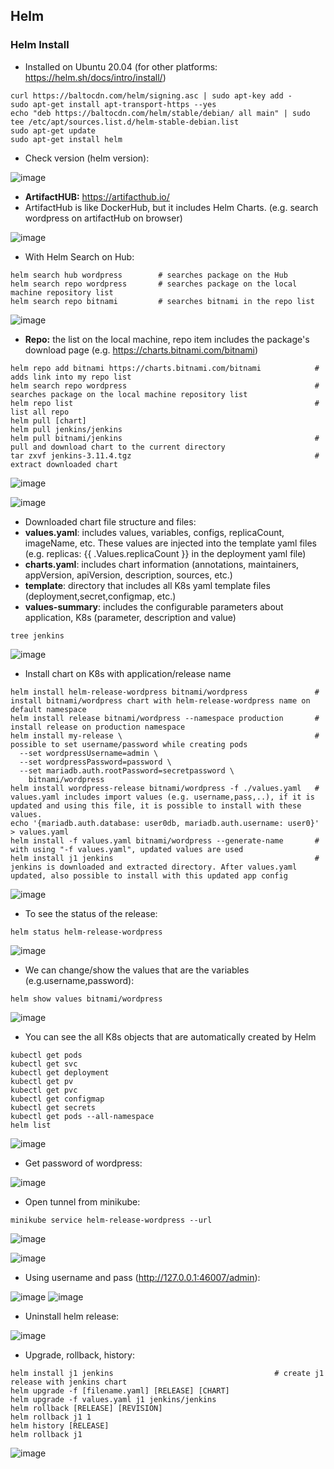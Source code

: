 ## Helm

### Helm Install
- Installed on Ubuntu 20.04 (for other platforms: https://helm.sh/docs/intro/install/)

```
curl https://baltocdn.com/helm/signing.asc | sudo apt-key add -
sudo apt-get install apt-transport-https --yes
echo "deb https://baltocdn.com/helm/stable/debian/ all main" | sudo tee /etc/apt/sources.list.d/helm-stable-debian.list
sudo apt-get update
sudo apt-get install helm
```
- Check version (helm version):

![image](https://user-images.githubusercontent.com/10358317/153708424-d875f4bc-1af5-4169-85af-c87044e64f17.png)

- **ArtifactHUB:** https://artifacthub.io/
- ArtifactHub is like DockerHub, but it includes Helm Charts. (e.g. search wordpress on artifactHub on browser)

![image](https://user-images.githubusercontent.com/10358317/153708626-6715df00-81c0-4314-b2fa-6c6b563a1af1.png)

- With Helm Search on Hub:
```
helm search hub wordpress        # searches package on the Hub
helm search repo wordpress       # searches package on the local machine repository list
helm search repo bitnami         # searches bitnami in the repo list   

```
![image](https://user-images.githubusercontent.com/10358317/153708687-c2542aa5-e763-4967-b8a9-0f4b82ab7af0.png)




- **Repo:** the list on the local machine, repo item includes the package's download page (e.g. https://charts.bitnami.com/bitnami) 

```
helm repo add bitnami https://charts.bitnami.com/bitnami            # adds link into my repo list
helm search repo wordpress                                          # searches package on the local machine repository list
helm repo list                                                      # list all repo
helm pull [chart]
helm pull jenkins/jenkins
helm pull bitnami/jenkins                                           # pull and download chart to the current directory
tar zxvf jenkins-3.11.4.tgz                                         # extract downloaded chart
```

![image](https://user-images.githubusercontent.com/10358317/153730338-0f00f81b-b2e8-4fd9-be3c-3a8acd9e2d2a.png)

![image](https://user-images.githubusercontent.com/10358317/153730367-6ef92437-49bd-47df-8ca2-009301872614.png)

- Downloaded chart file structure and files:
 - **values.yaml**: includes values, variables, configs, replicaCount, imageName, etc. These values are injected into the template yaml files (e.g. replicas: {{ .Values.replicaCount }} in the deployment yaml file)
 - **charts.yaml**: includes chart information (annotations, maintainers, appVersion, apiVersion, description, sources, etc.)
 - **template**: directory that includes all K8s yaml template files (deployment,secret,configmap, etc.)
 - **values-summary**: includes the configurable parameters about application, K8s (parameter, description and value) 

```
tree jenkins
```

![image](https://user-images.githubusercontent.com/10358317/153730633-6e4b4d24-e4c0-4b4b-bab8-a8f06eb2c074.png)


- Install chart on K8s with application/release name
 
```
helm install helm-release-wordpress bitnami/wordpress               # install bitnami/wordpress chart with helm-release-wordpress name on default namespace
helm install release bitnami/wordpress --namespace production       # install release on production namespace
helm install my-release \                                           # possible to set username/password while creating pods
  --set wordpressUsername=admin \
  --set wordpressPassword=password \
  --set mariadb.auth.rootPassword=secretpassword \
    bitnami/wordpress
helm install wordpress-release bitnami/wordpress -f ./values.yaml   # values.yaml includes import values (e.g. username,pass,..), if it is updated and using this file, it is possible to install with these values. 
echo '{mariadb.auth.database: user0db, mariadb.auth.username: user0}' > values.yaml
helm install -f values.yaml bitnami/wordpress --generate-name       # with using "-f values.yaml", updated values are used 
helm install j1 jenkins                                             # jenkins is downloaded and extracted directory. After values.yaml updated, also possible to install with this updated app config
```

![image](https://user-images.githubusercontent.com/10358317/153709179-d36c5c8a-39d9-4ba4-ab30-243706caa6ae.png)

- To see the status of the release:

```
helm status helm-release-wordpress
```
![image](https://user-images.githubusercontent.com/10358317/153711226-1d058594-9ba9-402d-a422-4f2c95e19070.png)

- We can change/show the values that are the variables (e.g.username,password): 
```
helm show values bitnami/wordpress
```
![image](https://user-images.githubusercontent.com/10358317/153711295-2a25ea75-6ce1-434f-9138-54b262c100f1.png)


- You can see the all K8s objects that are automatically created by Helm

```
kubectl get pods
kubectl get svc
kubectl get deployment
kubectl get pv
kubectl get pvc
kubectl get configmap
kubectl get secrets
kubectl get pods --all-namespace
helm list
```
![image](https://user-images.githubusercontent.com/10358317/153709719-c26478a4-cad5-4d9b-80ab-9302c89629e2.png)

- Get password of wordpress:

![image](https://user-images.githubusercontent.com/10358317/153709965-d702a32a-0041-4c5d-b0de-12b229476dfe.png)

- Open tunnel from minikube:

```
minikube service helm-release-wordpress --url
```

![image](https://user-images.githubusercontent.com/10358317/153709988-8252a1f1-dd56-46a3-a2d5-8ea8e7423a61.png)

![image](https://user-images.githubusercontent.com/10358317/153710041-47838752-ff54-4321-9fc1-e4d37211840d.png)

- Using username and pass (http://127.0.0.1:46007/admin):

![image](https://user-images.githubusercontent.com/10358317/153710100-cc29ac32-4f7d-4c69-a466-31dac86c1f06.png)
![image](https://user-images.githubusercontent.com/10358317/153710112-697852b5-e3c9-4166-9038-f9494b99488f.png)

- Uninstall helm release:

![image](https://user-images.githubusercontent.com/10358317/153711396-c6b4e973-22a3-4246-99a0-026ff4c7c14c.png)

- Upgrade, rollback, history:
```
helm install j1 jenkins                                    # create j1 release with jenkins chart
helm upgrade -f [filename.yaml] [RELEASE] [CHART]
helm upgrade -f values.yaml j1 jenkins/jenkins
helm rollback [RELEASE] [REVISION]
helm rollback j1 1
helm history [RELEASE]
helm rollback j1
```
![image](https://user-images.githubusercontent.com/10358317/153731806-95b20cd9-f3fd-4ea8-9fed-d8b37993d3d6.png)


